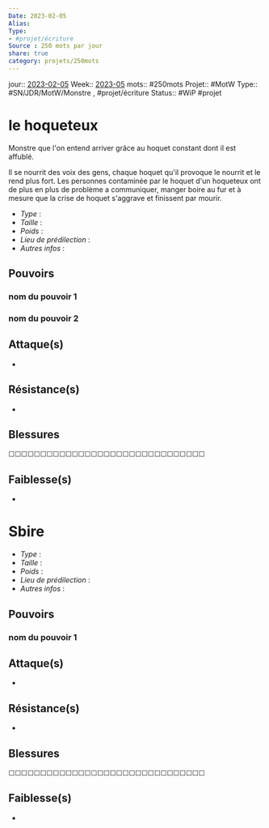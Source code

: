 ```yaml
---
Date: 2023-02-05
Alias:
Type: 
- #projet/écriture
Source : 250 mots par jour
share: true
category: projets/250mots
---
```

jour::  [2023-02-05](2023-02-05.md)
Week:: [2023-05](2023-05.md)
mots:: 
#250mots
Projet:: #MotW 
Type:: #SN/JDR/MotW/Monstre , #projet/écriture
Status:: #WiP #projet 
# le hoqueteux

Monstre que l'on entend arriver grâce au hoquet constant dont il est affublé.

Il se nourrit des voix des gens, chaque hoquet qu'il provoque le nourrit et le rend plus fort. Les personnes contaminée par le hoquet d'un hoqueteux ont de plus en plus de problème a communiquer, manger boire au fur et à mesure que la crise de hoquet s'aggrave et finissent par mourir.



-  *Type* :
-  *Taille* :
-  *Poids* :
-  *Lieu de prédilection* :
-  *Autres infos* :
  
## Pouvoirs

### nom du pouvoir 1

### nom du pouvoir 2

## Attaque(s)

-     

## Résistance(s)

-     

## Blessures

☐☐☐☐☐☐☐☐☐☐☐☐☐☐☐☐☐☐☐☐☐☐☐☐☐☐☐☐☐☐☐

## Faiblesse(s)

-     

# Sbire 

-  *Type* :
-  *Taille* :
-  *Poids* :
-  *Lieu de prédilection* :
-  *Autres infos* :

## Pouvoirs  

### nom du pouvoir 1  

## Attaque(s)

-     

## Résistance(s)

-     

## Blessures

☐☐☐☐☐☐☐☐☐☐☐☐☐☐☐☐☐☐☐☐☐☐☐☐☐☐☐☐☐☐☐


## Faiblesse(s)

-     
